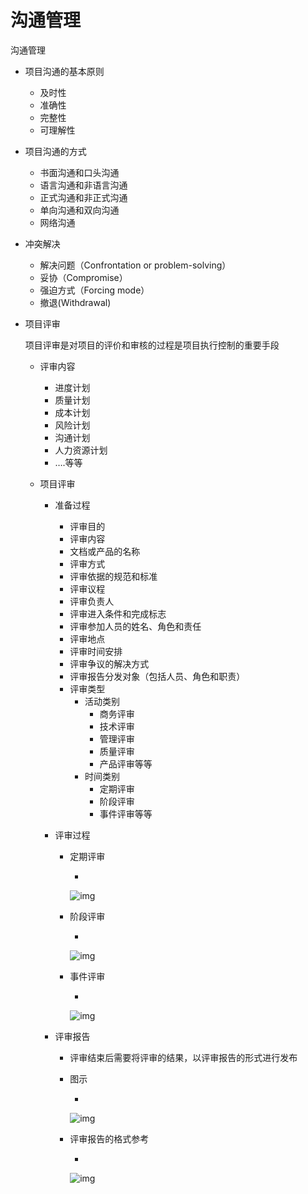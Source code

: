 # 沟通管理

沟通管理

- 项目沟通的基本原则

  - 及时性
  - 准确性
  - 完整性
  - 可理解性

- 项目沟通的方式

  - 书面沟通和口头沟通
  - 语言沟通和非语言沟通
  - 正式沟通和非正式沟通
  - 单向沟通和双向沟通
  - 网络沟通

- 冲突解决 

  - 解决问题（Confrontation or problem-solving）
  - 妥协（Compromise）
  - 强迫方式（Forcing mode）
  - 撤退(Withdrawal)

- 项目评审

   

  项目评审是对项目的评价和审核的过程是项目执行控制的重要手段

  - 评审内容

    - 进度计划
    - 质量计划
    - 成本计划
    - 风险计划
    - 沟通计划
    - 人力资源计划
    - ….等等

  - 项目评审

    - 准备过程

      - 评审目的
      - 评审内容
      - 文档或产品的名称
      - 评审方式
      - 评审依据的规范和标准
      - 评审议程
      - 评审负责人
      - 评审进入条件和完成标志
      - 评审参加人员的姓名、角色和责任
      - 评审地点
      - 评审时间安排
      - 评审争议的解决方式
      - 评审报告分发对象（包括人员、角色和职责）
      - 评审类型
        - 活动类别
          - 商务评审
          - 技术评审
          - 管理评审
          - 质量评审
          - 产品评审等等
        - 时间类别
          - 定期评审
          - 阶段评审
          - 事件评审等等

    - 评审过程

      - 定期评审

        - 

          ![img](https://cdn.jsdelivr.net/gh/ZanderZhao/img20/file/20200117222418.png)

      - 阶段评审

        - 

          ![img](https://cdn.jsdelivr.net/gh/ZanderZhao/img20/file/20200117222419.png)

      - 事件评审

        - 

          ![img](https://cdn.jsdelivr.net/gh/ZanderZhao/img20/file/20200117222420.png)

    - 评审报告

      - 评审结束后需要将评审的结果，以评审报告的形式进行发布 

      - 图示

        - 

          ![img](https://cdn.jsdelivr.net/gh/ZanderZhao/img20/file/20200117222421.png)

      - 评审报告的格式参考

        - 

          ![img](https://cdn.jsdelivr.net/gh/ZanderZhao/img20/file/20200117222422.png)